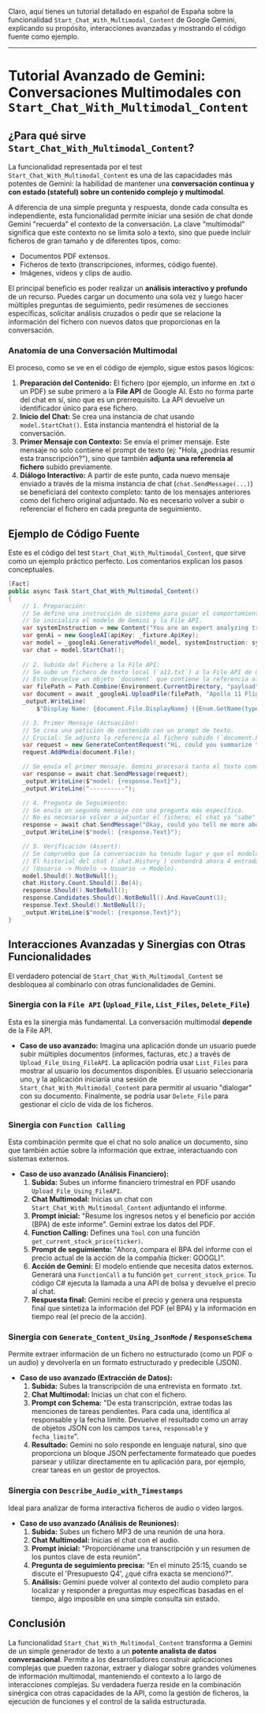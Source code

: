 Claro, aquí tienes un tutorial detallado en español de España sobre la funcionalidad `Start_Chat_With_Multimodal_Content` de Google Gemini, explicando su propósito, interacciones avanzadas y mostrando el código fuente como ejemplo.

***

# Tutorial Avanzado de Gemini: Conversaciones Multimodales con `Start_Chat_With_Multimodal_Content`

## ¿Para qué sirve `Start_Chat_With_Multimodal_Content`?

La funcionalidad representada por el test `Start_Chat_With_Multimodal_Content` es una de las capacidades más potentes de Gemini: la habilidad de mantener una **conversación continua y con estado (stateful) sobre un contenido complejo y multimodal**.

A diferencia de una simple pregunta y respuesta, donde cada consulta es independiente, esta funcionalidad permite iniciar una sesión de chat donde Gemini "recuerda" el contexto de la conversación. La clave "multimodal" significa que este contexto no se limita solo a texto, sino que puede incluir ficheros de gran tamaño y de diferentes tipos, como:

*   Documentos PDF extensos.
*   Ficheros de texto (transcripciones, informes, código fuente).
*   Imágenes, vídeos y clips de audio.

El principal beneficio es poder realizar un **análisis interactivo y profundo** de un recurso. Puedes cargar un documento una sola vez y luego hacer múltiples preguntas de seguimiento, pedir resúmenes de secciones específicas, solicitar análisis cruzados o pedir que se relacione la información del fichero con nuevos datos que proporcionas en la conversación.

### Anatomía de una Conversación Multimodal

El proceso, como se ve en el código de ejemplo, sigue estos pasos lógicos:

1.  **Preparación del Contenido:** El fichero (por ejemplo, un informe en .txt o un PDF) se sube primero a la **File API** de Google AI. Esto no forma parte del chat en sí, sino que es un prerrequisito. La API devuelve un identificador único para ese fichero.
2.  **Inicio del Chat:** Se crea una instancia de chat usando `model.StartChat()`. Esta instancia mantendrá el historial de la conversación.
3.  **Primer Mensaje con Contexto:** Se envía el primer mensaje. Este mensaje no solo contiene el prompt de texto (ej: "Hola, ¿podrías resumir esta transcripción?"), sino que también **adjunta una referencia al fichero** subido previamente.
4.  **Diálogo Interactivo:** A partir de este punto, cada nuevo mensaje enviado a través de la misma instancia de chat (`chat.SendMessage(...)`) se beneficiará del contexto completo: tanto de los mensajes anteriores como del fichero original adjuntado. No es necesario volver a subir o referenciar el fichero en cada pregunta de seguimiento.

## Ejemplo de Código Fuente

Este es el código del test `Start_Chat_With_Multimodal_Content`, que sirve como un ejemplo práctico perfecto. Los comentarios explican los pasos conceptuales.

```csharp
[Fact]
public async Task Start_Chat_With_Multimodal_Content()
{
    // 1. Preparación:
    // Se define una instrucción de sistema para guiar el comportamiento del modelo.
    // Se inicializa el modelo de Gemini y la File API.
    var systemInstruction = new Content("You are an expert analyzing transcripts.");
    var genAi = new GoogleAI(apiKey: _fixture.ApiKey);
    var model = _googleAi.GenerativeModel(_model, systemInstruction: systemInstruction);
    var chat = model.StartChat();
    
    // 2. Subida del Fichero a la File API:
    // Se sube un fichero de texto local (`a11.txt`) a la File API de Gemini.
    // Esto devuelve un objeto `document` que contiene la referencia al fichero en la nube.
    var filePath = Path.Combine(Environment.CurrentDirectory, "payload", "a11.txt");
    var document = await _googleAi.UploadFile(filePath, "Apollo 11 Flight Report");
    _output.WriteLine(
        $"Display Name: {document.File.DisplayName} ({Enum.GetName(typeof(StateFileResource), document.File.State)})");

    // 3. Primer Mensaje (Actuación):
    // Se crea una petición de contenido con un prompt de texto.
    // Crucial: Se adjunta la referencia al fichero subido (`document.File`) a esta petición.
    var request = new GenerateContentRequest("Hi, could you summarize this transcript?");
    request.AddMedia(document.File);

    // Se envía el primer mensaje. Gemini procesará tanto el texto como el contenido del fichero adjunto.
    var response = await chat.SendMessage(request);
    _output.WriteLine($"model: {response.Text}");
    _output.WriteLine("----------");

    // 4. Pregunta de Seguimiento:
    // Se envía un segundo mensaje con una pregunta más específica.
    // No es necesario volver a adjuntar el fichero; el chat ya "sabe" de qué estamos hablando.
    response = await chat.SendMessage("Okay, could you tell me more about the trans-lunar injection");
    _output.WriteLine($"model: {response.Text}");

    // 5. Verificación (Assert):
    // Se comprueba que la conversación ha tenido lugar y que el modelo ha respondido.
    // El historial del chat (`chat.History`) contendrá ahora 4 entradas: 
    // (Usuario -> Modelo -> Usuario -> Modelo).
    model.Should().NotBeNull();
    chat.History.Count.Should().Be(4);
    response.Should().NotBeNull();
    response.Candidates.Should().NotBeNull().And.HaveCount(1);
    response.Text.Should().NotBeNull();
    _output.WriteLine($"model: {response.Text}");
}
```

## Interacciones Avanzadas y Sinergias con Otras Funcionalidades

El verdadero potencial de `Start_Chat_With_Multimodal_Content` se desbloquea al combinarlo con otras funcionalidades de Gemini.

### Sinergia con la `File API` (`Upload_File`, `List_Files`, `Delete_File`)

Esta es la sinergia más fundamental. La conversación multimodal **depende** de la File API.

*   **Caso de uso avanzado:** Imagina una aplicación donde un usuario puede subir múltiples documentos (informes, facturas, etc.) a través de `Upload_File_Using_FileAPI`. La aplicación podría usar `List_Files` para mostrar al usuario los documentos disponibles. El usuario seleccionaría uno, y la aplicación iniciaría una sesión de `Start_Chat_With_Multimodal_Content` para permitir al usuario "dialogar" con su documento. Finalmente, se podría usar `Delete_File` para gestionar el ciclo de vida de los ficheros.

### Sinergia con `Function Calling`

Esta combinación permite que el chat no solo analice un documento, sino que también actúe sobre la información que extrae, interactuando con sistemas externos.

*   **Caso de uso avanzado (Análisis Financiero):**
    1.  **Subida:** Subes un informe financiero trimestral en PDF usando `Upload_File_Using_FileAPI`.
    2.  **Chat Multimodal:** Inicias un chat con `Start_Chat_With_Multimodal_Content` adjuntando el informe.
    3.  **Prompt inicial:** "Resume los ingresos netos y el beneficio por acción (BPA) de este informe". Gemini extrae los datos del PDF.
    4.  **Function Calling:** Defines una `Tool` con una función `get_current_stock_price(ticker)`.
    5.  **Prompt de seguimiento:** "Ahora, compara el BPA del informe con el precio actual de la acción de la compañía (ticker: GOOGL)".
    6.  **Acción de Gemini:** El modelo entiende que necesita datos externos. Generará una `FunctionCall` a tu función `get_current_stock_price`. Tu código C# ejecuta la llamada a una API de bolsa y devuelve el precio al chat.
    7.  **Respuesta final:** Gemini recibe el precio y genera una respuesta final que sintetiza la información del PDF (el BPA) y la información en tiempo real (el precio de la acción).

### Sinergia con `Generate_Content_Using_JsonMode` / `ResponseSchema`

Permite extraer información de un fichero no estructurado (como un PDF o un audio) y devolverla en un formato estructurado y predecible (JSON).

*   **Caso de uso avanzado (Extracción de Datos):**
    1.  **Subida:** Subes la transcripción de una entrevista en formato .txt.
    2.  **Chat Multimodal:** Inicias un chat con el fichero.
    3.  **Prompt con Schema:** "De esta transcripción, extrae todas las menciones de tareas pendientes. Para cada una, identifica al responsable y la fecha límite. Devuelve el resultado como un array de objetos JSON con los campos `tarea`, `responsable` y `fecha_limite`".
    4.  **Resultado:** Gemini no solo responde en lenguaje natural, sino que proporciona un bloque JSON perfectamente formateado que puedes parsear y utilizar directamente en tu aplicación para, por ejemplo, crear tareas en un gestor de proyectos.

### Sinergia con `Describe_Audio_with_Timestamps`

Ideal para analizar de forma interactiva ficheros de audio o vídeo largos.

*   **Caso de uso avanzado (Análisis de Reuniones):**
    1.  **Subida:** Subes un fichero MP3 de una reunión de una hora.
    2.  **Chat Multimodal:** Inicias el chat con el audio.
    3.  **Prompt inicial:** "Proporcióname una transcripción y un resumen de los puntos clave de esta reunión".
    4.  **Pregunta de seguimiento precisa:** "En el minuto 25:15, cuando se discute el 'Presupuesto Q4', ¿qué cifra exacta se mencionó?".
    5.  **Análisis:** Gemini puede volver al contexto del audio completo para localizar y responder a preguntas muy específicas basadas en el tiempo, algo imposible en una simple consulta sin estado.

## Conclusión

La funcionalidad `Start_Chat_With_Multimodal_Content` transforma a Gemini de un simple generador de texto a un **potente analista de datos conversacional**. Permite a los desarrolladores construir aplicaciones complejas que pueden razonar, extraer y dialogar sobre grandes volúmenes de información multimodal, manteniendo el contexto a lo largo de interacciones complejas. Su verdadera fuerza reside en la combinación sinérgica con otras capacidades de la API, como la gestión de ficheros, la ejecución de funciones y el control de la salida estructurada.